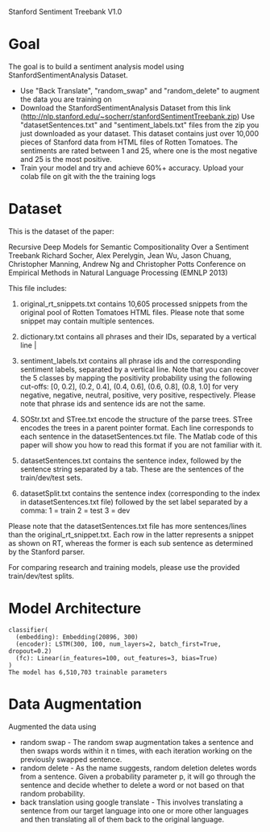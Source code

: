 Stanford Sentiment Treebank V1.0

# Goal
The goal is to build a sentiment analysis model using  StanfordSentimentAnalysis Dataset.
- Use "Back Translate", "random_swap" and "random_delete" to augment the data you are training on
- Download the StanfordSentimentAnalysis Dataset from this link  (http://nlp.stanford.edu/~socherr/stanfordSentimentTreebank.zip) 
  Use "datasetSentences.txt" and "sentiment_labels.txt" files from the zip you just downloaded as your dataset. This dataset contains just over 10,000 pieces of Stanford data from HTML files of Rotten Tomatoes. The sentiments are rated between 1 and 25, where one is the most negative and 25 is the most positive.
- Train your model and try and achieve 60%+ accuracy. Upload your colab file on git with the the training logs

# Dataset 

This is the dataset of the paper:

Recursive Deep Models for Semantic Compositionality Over a Sentiment Treebank
Richard Socher, Alex Perelygin, Jean Wu, Jason Chuang, Christopher Manning, Andrew Ng and Christopher Potts
Conference on Empirical Methods in Natural Language Processing (EMNLP 2013)

This file includes:
1. original_rt_snippets.txt contains 10,605 processed snippets from the original pool of Rotten Tomatoes HTML files. Please note that some snippet may contain multiple sentences.

2. dictionary.txt contains all phrases and their IDs, separated by a vertical line |

3. sentiment_labels.txt contains all phrase ids and the corresponding sentiment labels, separated by a vertical line.
Note that you can recover the 5 classes by mapping the positivity probability using the following cut-offs:
[0, 0.2], (0.2, 0.4], (0.4, 0.6], (0.6, 0.8], (0.8, 1.0]
for very negative, negative, neutral, positive, very positive, respectively.
Please note that phrase ids and sentence ids are not the same.

4. SOStr.txt and STree.txt encode the structure of the parse trees. 
STree encodes the trees in a parent pointer format. Each line corresponds to each sentence in the datasetSentences.txt file. The Matlab code of this paper will show you how to read this format if you are not familiar with it.

5. datasetSentences.txt contains the sentence index, followed by the sentence string separated by a tab. These are the sentences of the train/dev/test sets.

6. datasetSplit.txt contains the sentence index (corresponding to the index in datasetSentences.txt file) followed by the set label separated by a comma:
	1 = train
	2 = test
	3 = dev

Please note that the datasetSentences.txt file has more sentences/lines than the original_rt_snippet.txt. 
Each row in the latter represents a snippet as shown on RT, whereas the former is each sub sentence as determined by the Stanford parser.

For comparing research and training models, please use the provided train/dev/test splits.


# Model Architecture

	classifier(
	  (embedding): Embedding(20896, 300)
	  (encoder): LSTM(300, 100, num_layers=2, batch_first=True, dropout=0.2)
	  (fc): Linear(in_features=100, out_features=3, bias=True)
	)
	The model has 6,510,703 trainable parameters


# Data Augmentation

Augmented the data using
- random swap - The random swap augmentation takes a sentence and then swaps words within it n times, with each iteration working on the previously swapped sentence. 
- random delete - As the name suggests, random deletion deletes words from a sentence. Given a probability parameter p, it will go through the sentence and decide whether to delete a word or not based on that random probability. 
- back translation using google translate - This involves translating a sentence from our target language into one or more other languages and then translating all of them back to the original language.

